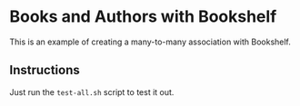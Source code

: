 # Books and Authors with Bookshelf

This is an example of creating a many-to-many association with Bookshelf.

## Instructions

Just run the `test-all.sh` script to test it out.

